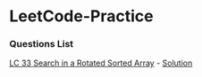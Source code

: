 # LeetCode-Practice


### Questions List

[LC 33 Search in a Rotated Sorted Array](https://leetcode.com/problems/search-in-rotated-sorted-array) - 
[Solution](/LeetCode-Pratice/LC33_SearchInRotatedSorted.py)
